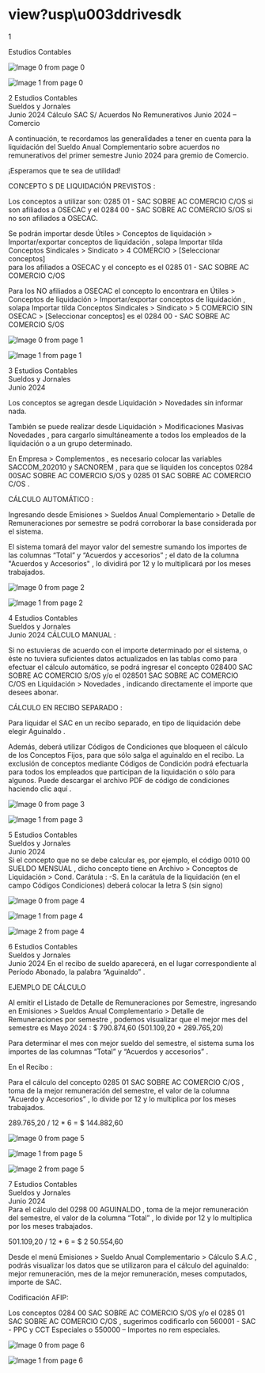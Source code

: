 # view?usp\u003ddrivesdk

 1 
 
  
Estudios Contables  


![Image 0 from page 0](images/image_0_0.png)

![Image 1 from page 0](images/image_0_1.png)

 
 
 
 2 Estudios Contables  
Sueldos y Jornales  
Junio 2024  Cálculo SAC S/ Acuerdos No Remunerativos Junio 
2024  – Comercio  
 
A continuación, te recordamos las generalidades a tener en cuenta para la  
liquidación del Sueldo Anual Complementario  sobre acuerdos no 
remunerativos  del primer  semestre Junio 2024  para gremio  de Comercio.  
 
¡Esperamos que te sea de utilidad!  
 
CONCEPTO S DE LIQUIDACIÓN PREVISTOS : 
 
Los conceptos a utilizar son: 0285 01 - SAC SOBRE AC COMERCIO C/OS  si 
son afiliados a OSECAC y el 0284 00 - SAC SOBRE AC COMERCIO S/OS  si no 
son afiliados a OSECAC.  
 
Se podrán importar desde Útiles > Conceptos de liquidación >  
Importar/exportar conceptos de liquidación , solapa Importar  tilda 
Conceptos Sindicales > Sindicato > 4 COMERCIO > [Seleccionar conceptos]  
para los afiliados a OSECAC  y el concepto es el 0285 01 - SAC SOBRE AC 
COMERCIO C/OS  
 
 
 
Para los NO afiliados a OSECAC el concepto lo encontrara en Útiles > 
Conceptos de liquidación > Importar/exportar conceptos de liquidación , 
solapa Importar  tilda Conceptos Sindicales > Sindicato > 5 COMERCIO SIN 
OSECAC > [Seleccionar conceptos]  es el 0284 00 - SAC SOBRE AC COMERCIO 
S/OS  


![Image 0 from page 1](images/image_1_0.png)

![Image 1 from page 1](images/image_1_1.png)

 
 
 
 3 Estudios Contables  
Sueldos y Jornales  
Junio 2024   
 
 
Los conceptos se agregan desde Liquidación > Novedades  sin informar 
nada.  
 
También se puede realizar desde Liquidación > Modificaciones Masivas 
Novedades , para cargarlo simultáneamente a todos los empleados de la 
liquidación o a un grupo determinado.  
 
En Empresa > Complementos , es necesario colocar las  variables 
SACCOM_202010 y SACNOREM , para que se liquiden los conceptos 0284 
00SAC SOBRE AC COMERCIO S/OS y 0285 01 SAC SOBRE AC COMERCIO 
C/OS . 
 
CÁLCULO AUTOMÁTICO : 
 
Ingresando desde Emisiones > Sueldos Anual Complementario > Detalle de 
Remuneraciones por semestre  se podrá corroborar la base considerada por 
el sistema.  
 
El sistema tomará del mayor valor del semestre  sumando los importes de 
las columnas “Total”  y “Acuerdos y accesorios” ; el dato de la columna 
"Acuerdos y Accesorios" , lo dividirá por 12 y lo multiplicará por los meses 
trabajados.  
 
 
 
 


![Image 0 from page 2](images/image_2_0.png)

![Image 1 from page 2](images/image_2_1.png)

 
 
 
 4 Estudios Contables  
Sueldos y Jornales  
Junio 2024  CÁLCULO MANUAL : 
 
Si no estuvieras de acuerdo con el importe determinado por el sistema, o 
éste no tuviera suficientes datos actualizados en las tablas como para 
efectuar el cálculo automático, se podrá ingresar el concepto 028400 SAC 
SOBRE AC COMERCIO S/OS  y/o el 028501 SAC SOBRE AC COMERCIO 
C/OS  en Liquidación > Novedades , indicando directamente el importe que  
desees abonar.  
 
CÁLCULO EN RECIBO SEPARADO : 
 
Para liquidar el SAC en un recibo separado, en tipo de liquidación debe 
elegir Aguinaldo . 
 
 
 
Además, deberá utilizar Códigos de Condiciones  que bloqueen el cálculo 
de los Conceptos Fijos, para que sólo salga el aguinaldo en el recibo. La 
exclusión de conceptos mediante Códigos de Condición podrá efectuarla 
para todos los empleados que participan de la liquidación o sólo para 
algunos. Puede descargar el archivo PDF de código de condiciones 
haciendo clic aquí .  


![Image 0 from page 3](images/image_3_0.png)

![Image 1 from page 3](images/image_3_1.png)

 
 
 
 5 Estudios Contables  
Sueldos y Jornales  
Junio 2024   
Si el concepto que no se debe calcular es, por ejemplo, el código 0010 00 
SUELDO MENSUAL , dicho concepto tiene en Archivo > Conceptos de 
Liquidación > Cond. Carátula : -S. En la carátula de la liquidación (en el 
campo Códigos Condiciones) deberá colocar la letra S (sin signo)  
 
 
 
 
 


![Image 0 from page 4](images/image_4_0.png)

![Image 1 from page 4](images/image_4_1.png)

![Image 2 from page 4](images/image_4_2.png)

 
 
 
 6 Estudios Contables  
Sueldos y Jornales  
Junio 2024  En el recibo de sueldo aparecerá, en el lugar correspondiente al Período 
Abonado, la palabra “Aguinaldo” . 
 
EJEMPLO DE CÁLCULO  
 
Al emitir el Listado de Detalle de Remuneraciones por Semestre, 
ingresando en Emisiones > Sueldos Anual Complementario > Detalle de 
Remuneraciones por semestre , podemos visualizar que el mejor mes del 
semestre es Mayo 2024 : $ 790.874,60  (501.109,20 + 289.765,20) 
 
 
 
Para determinar el mes con mejor sueldo del semestre, el sistema suma 
los importes de las columnas “Total”  y “Acuerdos y accesorios” . 
 
 
En el Recibo : 
 
 
 
Para el cálculo del concepto 0285 01 SAC SOBRE AC COMERCIO C/OS , 
toma de la mejor remuneración del semestre, el valor de la columna 
“Acuerdo y Accesorios” , lo divide por 12 y lo multiplica por los meses 
trabajados.  
 
289.765,20  / 12 * 6 = $ 144.882,60   


![Image 0 from page 5](images/image_5_0.png)

![Image 1 from page 5](images/image_5_1.png)

![Image 2 from page 5](images/image_5_2.png)

 
 
 
 7 Estudios Contables  
Sueldos y Jornales  
Junio 2024   
Para el cálculo del 0298 00 AGUINALDO , toma de la mejor remuneración 
del semestre, el valor de la columna “Total” , lo divide por 12 y lo 
multiplica por los meses trabajados.  
 
501.109,20 / 12 * 6 = $ 2 50.554,60  
 
Desde el menú Emisiones > Sueldo Anual Complementario > Cálculo 
S.A.C , podrás visualizar los datos que se utilizaron para el cálculo del 
aguinaldo: mejor remuneración, mes de la mejor remuneración, meses 
computados, importe de SAC.  
 
 
 
 
 
Codificación AFIP:  
 
Los conceptos 0284 00 SAC SOBRE AC COMERCIO S/OS  y/o el 0285 01 SAC 
SOBRE AC COMERCIO C/OS , sugerimos codificarlo con 560001 - SAC - PPC 
y CCT Especiales  o 550000 – Importes no rem especiales.  
 
 
 


![Image 0 from page 6](images/image_6_0.png)

![Image 1 from page 6](images/image_6_1.png)

